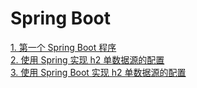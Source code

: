 # Spring Boot  
[1. 第一个 Spring Boot 程序](/HelloSpring/spring-hello/)  
[2. 使用 Spring 实现 h2 单数据源的配置](/DataSource/spring-ds-pure/)  
[3. 使用 Spring Boot 实现 h2 单数据源的配置](/DataSource/spring-ds-single/)